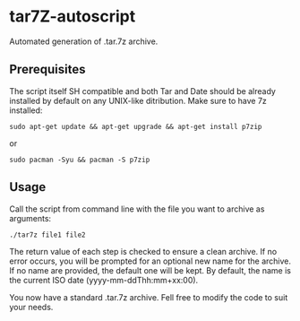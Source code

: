 # tar7Z-autoscript
Automated generation of .tar.7z archive.

## Prerequisites
The script itself SH compatible and both Tar and Date should be already installed by default on any UNIX-like ditribution.
Make sure to have 7z installed:

`sudo apt-get update && apt-get upgrade && apt-get install p7zip`

or

`sudo pacman -Syu && pacman -S p7zip`

## Usage
Call the script from command line with the file you want to archive as arguments:

`./tar7z file1 file2`

The return value of each step is checked to ensure a clean archive.
If no error occurs, you will be prompted for an optional new name for the archive.
If no name are provided, the default one will be kept.
By default, the name is the current ISO date (yyyy-mm-ddThh:mm+xx:00).

You now have a standard .tar.7z archive. Fell free to modify the code to suit your needs.
